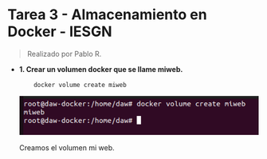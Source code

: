 # Tarea 3 - Almacenamiento en Docker - IESGN
> Realizado por Pablo R.
- **1. Crear un volumen docker que se llame miweb.**
    ```sh
        docker volume create miweb
    ```
    ![](assets/ejercicio1.PNG)
    
    Creamos el volumen mi web.